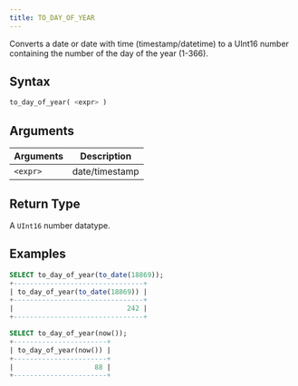 ```yaml
---
title: TO_DAY_OF_YEAR
---
```


Converts a date or date with time (timestamp/datetime) to a UInt16 number containing the number of the day of the year (1-366).

## Syntax

```sql
to_day_of_year( <expr> )
```

## Arguments

| Arguments   | Description |
| ----------- | ----------- |
| `<expr>` | date/timestamp |

## Return Type

A `UInt16` number datatype.

## Examples

```sql
SELECT to_day_of_year(to_date(18869));
+--------------------------------+
| to_day_of_year(to_date(18869)) |
+--------------------------------+
|                            242 |
+--------------------------------+

SELECT to_day_of_year(now());
+-----------------------+
| to_day_of_year(now()) |
+-----------------------+
|                    88 |
+-----------------------+
```
